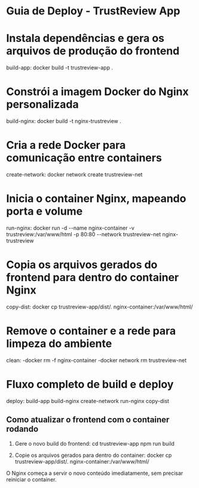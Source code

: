 # Guia de Deploy - TrustReview App

# Instala dependências e gera os arquivos de produção do frontend
build-app:
    docker build -t trustreview-app .

# Constrói a imagem Docker do Nginx personalizada
build-nginx:
    docker build -t nginx-trustreview .

# Cria a rede Docker para comunicação entre containers
create-network:
    docker network create trustreview-net

# Inicia o container Nginx, mapeando porta e volume
run-nginx:
    docker run -d --name nginx-container -v trustreview:/var/www/html -p 80:80 --network trustreview-net nginx-trustreview

# Copia os arquivos gerados do frontend para dentro do container Nginx
copy-dist:
    docker cp trustreview-app/dist/. nginx-container:/var/www/html/

# Remove o container e a rede para limpeza do ambiente
clean:
    -docker rm -f nginx-container
    -docker network rm trustreview-net

# Fluxo completo de build e deploy
deploy: build-app build-nginx create-network run-nginx copy-dist
 
## Como atualizar o frontend com o container rodando

1. Gere o novo build do frontend:
    cd trustreview-app
    npm run build

2. Copie os arquivos gerados para dentro do container:
    docker cp trustreview-app/dist/. nginx-container:/var/www/html/

O Nginx começa a servir o novo conteúdo imediatamente, sem precisar reiniciar o container.
